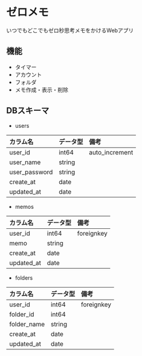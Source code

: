 # ゼロメモ
いつでもどこでもゼロ秒思考メモをかけるWebアプリ

## 機能
- タイマー
- アカウント
- フォルダ
- メモ作成・表示・削除

## DBスキーマ
- users

|   カラム名    | データ型 |      備考      |
| :------------ | :------- | :------------- |
| user_id       | int64    | auto_increment |
| user_name     | string   |                |
| user_password | string   |                |
| create_at     | date     |                |
| updated_at    | date     |                |


- memos

|  カラム名  | データ型 |    備考    |
| :--------- | :------- | :--------- |
| user_id    | int64    | foreignkey |
| memo       | string   |            |
| create_at  | date     |            |
| updated_at | date     |            |

- folders

|  カラム名   | データ型 |    備考    |
| :---------- | :------- | :--------- |
| user_id     | int64    | foreignkey |
| folder_id   | int64    |            |
| folder_name | string   |            |
| create_at   | date     |            |
| updated_at  | date     |            |

